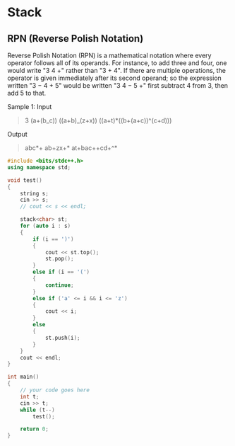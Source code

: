 # Stack

## RPN (Reverse Polish Notation)

Reverse Polish Notation (RPN) is a mathematical notation where every operator follows all of its operands. For instance, to add three and four, one would write "3 4 +" rather than "3 + 4". If there are multiple operations, the operator is given immediately after its second operand; so the expression written "3 − 4 + 5" would be written "3 4 − 5 +" first subtract 4 from 3, then add 5 to that.

Sample 1: Input

> 3 (a+(b_c)) ((a+b)_(z+x)) ((a+t)\*((b+(a+c))^(c+d)))

Output

> abc\*+ ab+zx+\* at+bac++cd+^\*

```cpp
#include <bits/stdc++.h>
using namespace std;

void test()
{
    string s;
    cin >> s;
    // cout << s << endl;

    stack<char> st;
    for (auto i : s)
    {
        if (i == ')')
        {
            cout << st.top();
            st.pop();
        }
        else if (i == '(')
        {
            continue;
        }
        else if ('a' <= i && i <= 'z')
        {
            cout << i;
        }
        else 
        {
            st.push(i);
        }
    }
    cout << endl;
}

int main()
{
    // your code goes here
    int t;
    cin >> t;
    while (t--)
        test();

    return 0;
}
```
